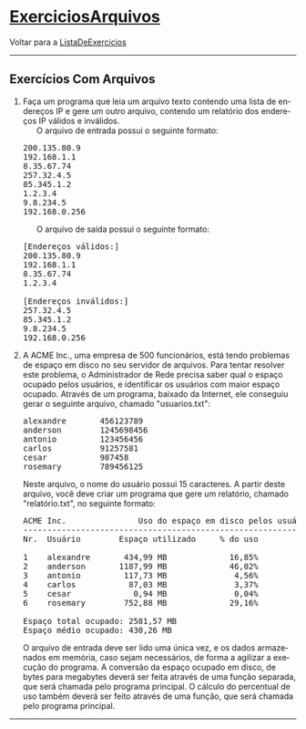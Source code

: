 <!DOCTYPE HTML PUBLIC "-//W3C//DTD HTML 4.01//EN" "http://www.w3.org/TR/html4/strict.dtd">
<html>
 <head>
  <meta content="text/html;charset=utf-8" http-equiv="Content-Type"/>
  <meta content="index,nofollow" name="robots"/>
   <div id="page">
    <h1 id="pagelocation">
     <span>
      <a class="backlink" href="/ExerciciosArquivos?action=fullsearch&amp;context=180&amp;value=linkto%3A%22ExerciciosArquivos%22" rel="nofollow" title="Clique para fazer uma busca completa por este título">
       ExerciciosArquivos
      </a>
     </span>
    </h1>
    <!-- INICIO -->
    <div dir="ltr" id="content" lang="pt-br">
     <span class="anchor" id="top">
     </span>
     <span class="anchor" id="line-1">
     </span>
     <p class="line862">
      Voltar para a
      <a href="/ListaDeExercicios">
       ListaDeExercicios
      </a>
      <span class="anchor" id="line-2">
      </span>
      <hr/>
      <p class="line874">
       <span class="anchor" id="line-3">
       </span>
       <span class="anchor" id="line-4">
       </span>
       <p class="line867">
        <h2 id="Exerc.2BAO0-cios_Com_Arquivos">
         Exercícios Com Arquivos
        </h2>
        <span class="anchor" id="line-5">
        </span>
        <span class="anchor" id="line-6">
        </span>
        <ol type="1">
         <li>
          Faça um programa que leia um arquivo texto contendo uma lista de endereços IP e gere um outro arquivo, contendo um relatório dos endereços IP válidos e inválidos.
          <span class="anchor" id="line-7">
          </span>
          <span class="anchor" id="line-8">
          </span>
          <ul>
           <li style="list-style-type:none">
            O arquivo de entrada possui o seguinte formato:
            <span class="anchor" id="line-9">
            </span>
           </li>
          </ul>
          <span class="anchor" id="line-10">
          </span>
          <span class="anchor" id="line-11">
          </span>
          <span class="anchor" id="line-12">
          </span>
          <span class="anchor" id="line-13">
          </span>
          <span class="anchor" id="line-14">
          </span>
          <span class="anchor" id="line-15">
          </span>
          <span class="anchor" id="line-16">
          </span>
          <span class="anchor" id="line-17">
          </span>
          <span class="anchor" id="line-18">
          </span>
          <pre><span class="anchor" id="line-1"></span>200.135.80.9
<span class="anchor" id="line-2"></span>192.168.1.1
<span class="anchor" id="line-3"></span>8.35.67.74
<span class="anchor" id="line-4"></span>257.32.4.5
<span class="anchor" id="line-5"></span>85.345.1.2
<span class="anchor" id="line-6"></span>1.2.3.4
<span class="anchor" id="line-7"></span>9.8.234.5
<span class="anchor" id="line-8"></span>192.168.0.256</pre>
          <span class="anchor" id="line-19">
          </span>
          <span class="anchor" id="line-20">
          </span>
          <ul>
           <li style="list-style-type:none">
            O arquivo de saída possui o seguinte formato:
            <span class="anchor" id="line-21">
            </span>
           </li>
          </ul>
          <span class="anchor" id="line-22">
          </span>
          <span class="anchor" id="line-23">
          </span>
          <span class="anchor" id="line-24">
          </span>
          <span class="anchor" id="line-25">
          </span>
          <span class="anchor" id="line-26">
          </span>
          <span class="anchor" id="line-27">
          </span>
          <span class="anchor" id="line-28">
          </span>
          <span class="anchor" id="line-29">
          </span>
          <span class="anchor" id="line-30">
          </span>
          <span class="anchor" id="line-31">
          </span>
          <span class="anchor" id="line-32">
          </span>
          <span class="anchor" id="line-33">
          </span>
          <pre><span class="anchor" id="line-1-1"></span>[Endereços válidos:]
<span class="anchor" id="line-2-1"></span>200.135.80.9
<span class="anchor" id="line-3-1"></span>192.168.1.1
<span class="anchor" id="line-4-1"></span>8.35.67.74
<span class="anchor" id="line-5-1"></span>1.2.3.4
<span class="anchor" id="line-6-1"></span>
<span class="anchor" id="line-7-1"></span>[Endereços inválidos:]
<span class="anchor" id="line-8-1"></span>257.32.4.5
<span class="anchor" id="line-9"></span>85.345.1.2
<span class="anchor" id="line-10"></span>9.8.234.5
<span class="anchor" id="line-11"></span>192.168.0.256</pre>
          <span class="anchor" id="line-34">
          </span>
          <span class="anchor" id="line-35">
          </span>
          <span class="anchor" id="line-36">
          </span>
         </li>
         <li class="gap">
          A ACME Inc., uma empresa de 500 funcionários, está tendo problemas de espaço em disco no seu servidor de arquivos. Para tentar resolver este problema, o Administrador de Rede precisa saber qual o espaço ocupado pelos usuários, e identificar os usuários com maior espaço ocupado. Através de um programa, baixado da Internet, ele conseguiu gerar o seguinte arquivo, chamado "usuarios.txt":
          <span class="anchor" id="line-37">
          </span>
          <span class="anchor" id="line-38">
          </span>
          <span class="anchor" id="line-39">
          </span>
          <span class="anchor" id="line-40">
          </span>
          <span class="anchor" id="line-41">
          </span>
          <span class="anchor" id="line-42">
          </span>
          <span class="anchor" id="line-43">
          </span>
          <span class="anchor" id="line-44">
          </span>
          <span class="anchor" id="line-45">
          </span>
          <pre><span class="anchor" id="line-1-2"></span>alexandre       456123789
<span class="anchor" id="line-2-2"></span>anderson        1245698456
<span class="anchor" id="line-3-2"></span>antonio         123456456
<span class="anchor" id="line-4-2"></span>carlos          91257581
<span class="anchor" id="line-5-2"></span>cesar           987458
<span class="anchor" id="line-6-2"></span>rosemary        789456125</pre>
          <span class="anchor" id="line-46">
          </span>
          <span class="anchor" id="line-47">
          </span>
          Neste arquivo, o nome do usuário possui 15 caracteres. A partir deste arquivo, você deve criar um programa que gere um relatório, chamado "relatório.txt",  no seguinte formato:
          <span class="anchor" id="line-48">
          </span>
          <span class="anchor" id="line-49">
          </span>
          <span class="anchor" id="line-50">
          </span>
          <span class="anchor" id="line-51">
          </span>
          <span class="anchor" id="line-52">
          </span>
          <span class="anchor" id="line-53">
          </span>
          <span class="anchor" id="line-54">
          </span>
          <span class="anchor" id="line-55">
          </span>
          <span class="anchor" id="line-56">
          </span>
          <span class="anchor" id="line-57">
          </span>
          <span class="anchor" id="line-58">
          </span>
          <span class="anchor" id="line-59">
          </span>
          <span class="anchor" id="line-60">
          </span>
          <span class="anchor" id="line-61">
          </span>
          <span class="anchor" id="line-62">
          </span>
          <span class="anchor" id="line-63">
          </span>
          <pre><span class="anchor" id="line-1-3"></span>ACME Inc.               Uso do espaço em disco pelos usuários
<span class="anchor" id="line-2-3"></span>------------------------------------------------------------------------
<span class="anchor" id="line-3-3"></span>Nr.  Usuário        Espaço utilizado     % do uso
<span class="anchor" id="line-4-3"></span>
<span class="anchor" id="line-5-3"></span>1    alexandre       434,99 MB             16,85%
<span class="anchor" id="line-6-3"></span>2    anderson       1187,99 MB             46,02%
<span class="anchor" id="line-7-2"></span>3    antonio         117,73 MB              4,56%
<span class="anchor" id="line-8-2"></span>4    carlos           87,03 MB              3,37%
<span class="anchor" id="line-9-1"></span>5    cesar             0,94 MB              0,04%
<span class="anchor" id="line-10-1"></span>6    rosemary        752,88 MB             29,16%
<span class="anchor" id="line-11-1"></span>
<span class="anchor" id="line-12"></span>Espaço total ocupado: 2581,57 MB
<span class="anchor" id="line-13"></span>Espaço médio ocupado: 430,26 MB</pre>
          <span class="anchor" id="line-64">
          </span>
          <span class="anchor" id="line-65">
          </span>
          O arquivo de entrada deve ser lido uma única vez, e os dados armazenados em memória, caso sejam necessários, de forma a agilizar a execução do programa. A conversão da espaço ocupado em disco, de bytes para megabytes deverá ser feita através de uma função separada, que será chamada pelo programa principal. O cálculo do percentual de uso também deverá ser feito através de uma função, que será chamada pelo programa principal.
          <span class="anchor" id="line-66">
          </span>
          <span class="anchor" id="line-67">
          </span>
          <span class="anchor" id="line-68">
          </span>
         </li>
        </ol>
        <p class="line867">
         <hr/>
         <p class="line874">
          <span class="anchor" id="line-69">
          </span>
          <span class="anchor" id="bottom">
          </span>
         </p>
        </p>
       </p>
      </p>
     </p>
    </div>
    <!-- FIM -->
   </div>
   <!-- page -->
  </div>
 </body>
</html>
